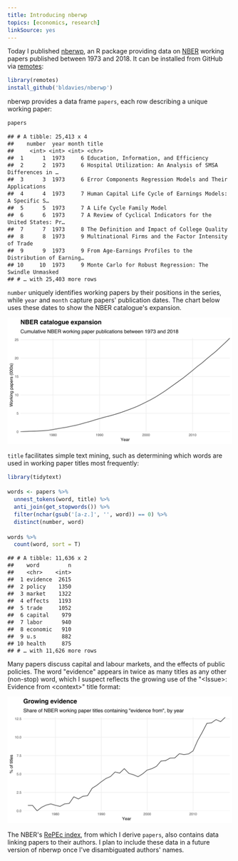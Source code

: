 ```yaml
---
title: Introducing nberwp
topics: [economics, research]
linkSource: yes
---
```


Today I published [nberwp][nberwp], an R package providing data on [NBER](https://www.nber.org) working papers published between 1973 and 2018.
It can be installed from GitHub via [remotes](https://github.com/r-lib/remotes):

```r
library(remotes)
install_github('bldavies/nberwp')
```

nberwp provides a data frame `papers`, each row describing a unique working paper:

```r
papers
```

```
## # A tibble: 25,413 x 4
##    number  year month title                                                     
##     <int> <int> <int> <chr>                                                     
##  1      1  1973     6 Education, Information, and Efficiency                    
##  2      2  1973     6 Hospital Utilization: An Analysis of SMSA Differences in …
##  3      3  1973     6 Error Components Regression Models and Their Applications 
##  4      4  1973     7 Human Capital Life Cycle of Earnings Models: A Specific S…
##  5      5  1973     7 A Life Cycle Family Model                                 
##  6      6  1973     7 A Review of Cyclical Indicators for the United States: Pr…
##  7      7  1973     8 The Definition and Impact of College Quality              
##  8      8  1973     9 Multinational Firms and the Factor Intensity of Trade     
##  9      9  1973     9 From Age-Earnings Profiles to the Distribution of Earning…
## 10     10  1973     9 Monte Carlo for Robust Regression: The Swindle Unmasked   
## # … with 25,403 more rows
```

`number` uniquely identifies working papers by their positions in the series, while `year` and `month` capture papers' publication dates.
The chart below uses these dates to show the NBER catalogue's expansion.

![](figures/papers-1.svg)

`title` facilitates simple text mining, such as determining which words are used in working paper titles most frequently:

```r
library(tidytext)

words <- papers %>%
  unnest_tokens(word, title) %>%
  anti_join(get_stopwords()) %>%
  filter(nchar(gsub('[a-z.]', '', word)) == 0) %>%
  distinct(number, word)

words %>%
  count(word, sort = T)
```

```
## # A tibble: 11,636 x 2
##    word         n
##    <chr>    <int>
##  1 evidence  2615
##  2 policy    1350
##  3 market    1322
##  4 effects   1193
##  5 trade     1052
##  6 capital    979
##  7 labor      940
##  8 economic   910
##  9 u.s        882
## 10 health     875
## # … with 11,626 more rows
```

Many papers discuss capital and labour markets, and the effects of public policies.
The word "evidence" appears in twice as many titles as any other (non-stop) word, which I suspect reflects the growing use of the "\<Issue\>: Evidence from \<context\>" title format:

![](figures/evidence-from-1.svg)

The NBER's [RePEc index](https://www.nber.org/RePEc/nbr/nberwo/), from which I derive `papers`, also contains data linking papers to their authors.
I plan to include these data in a future version of nberwp once I've disambiguated authors' names.

[nberwp]: https://github.com/bldavies/nberwp
